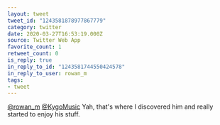 ```yaml
---
layout: tweet
tweet_id: "1243581878977867779"
category: twitter
date: 2020-03-27T16:53:19.000Z
source: Twitter Web App
favorite_count: 1
retweet_count: 0
is_reply: true
in_reply_to_id: "1243581744550424578"
in_reply_to_user: rowan_m
tags:
- tweet
---
```


[@rowan_m](https://twitter.com/@rowan_m) [@KygoMusic](https://twitter.com/@KygoMusic) Yah, that's where I discovered him and really started to enjoy his stuff.
